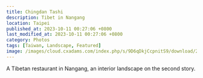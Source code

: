 ```yaml
---
title: Chingdan Tashi
description: Tibet in Nangang
location: Taipei
published_at: 2023-10-11 00:27:06 +0800
last_modified_at: 2023-10-11 00:27:06 +0800
category: Photos
tags: [Taiwan, Landscape, Featured]
image: /images/cloud.cxadams.com/index.php/s/9D6qDkjCcpnitS9/download/20230511-2021_Taipei_Nangang_L1009624-0.jpg
---
```


A Tibetan restaurant in Nangang, an interior landscape on the second story.
